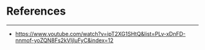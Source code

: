 

# References
---
- https://www.youtube.com/watch?v=ipT2XG1SHtQ&list=PLv-xDnFD-nnmof-yoZQN8Fs2kVljIuFyC&index=12